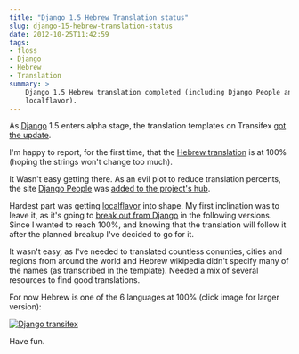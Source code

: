 ```yaml
---
title: "Django 1.5 Hebrew Translation status"
slug: django-15-hebrew-translation-status
date: 2012-10-25T11:42:59
tags:  
- floss
- Django
- Hebrew
- Translation
summary: >
    Django 1.5 Hebrew translation completed (including Django People and
    localflavor).
---
```


As [Django](https://www.djangoproject.com/) 1.5 enters alpha stage, the
translation templates on Transifex 
[got the update](https://groups.google.com/d/topic/django-i18n/4Ju-mLi6pEo/discussion).

I'm happy to report, for the first time, that the 
[Hebrew translation](https://www.transifex.com/projects/p/django/language/he/) is at
100% (hoping the strings won't change too much).

It Wasn't easy getting there. As an evil plot to reduce translation percents,
the site [Django People](https://people.djangoproject.com/) was 
[added to the project's hub](https://groups.google.com/d/topic/django-i18n/f2fZZnJF5Ic/discussion).

Hardest part was getting
[localflavor](https://docs.djangoproject.com/en/1.4/ref/contrib/localflavor/)
into shape. My first inclination was to leave it, as it's going to 
[break out from Django](https://groups.google.com/d/topic/django-developers/OiyEGmXTifs/discussion)
in the following versions. Since I wanted to reach 100%, and knowing that the
translation will follow it after the planned breakup I've decided to go for it.

It wasn't easy, as I've needed to translated countless conunties, cities and
regions from around the world and Hebrew wikipedia didn't specify many of the
names (as transcribed in the template). Needed a mix of several resources to
find good translations.

For now Hebrew is one of the 6 languages at 100% (click image for larger
version):

[![Django transifex](/img/posts/t_transifex_django.png)](/img/posts/transifex_django.png)

Have fun.
